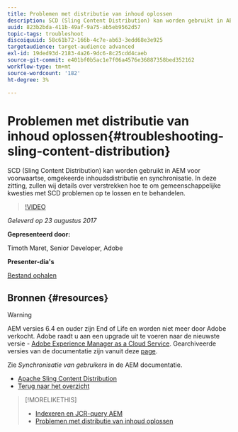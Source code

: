 ```yaml
---
title: Problemen met distributie van inhoud oplossen
description: SCD (Sling Content Distribution) kan worden gebruikt in AEM voor voorwaartse, omgekeerde inhoudsdistributie en synchronisatie. In deze zitting, zullen wij details over verstrekken hoe te om gemeenschappelijke kwesties met SCD problemen op te lossen en te behandelen.
uuid: 823b2bda-411b-49af-9a75-ab5eb9562d57
topic-tags: troubleshoot
discoiquuid: 58c61b72-166b-4c7e-ab63-3edd68e3e925
targetaudience: target-audience advanced
exl-id: 19ded93d-2183-4a26-9dc6-8c25cdd4caeb
source-git-commit: e401bf0b5ac1e7f06a4576e36887358bed352162
workflow-type: tm+mt
source-wordcount: '182'
ht-degree: 3%

---
```


# Problemen met distributie van inhoud oplossen{#troubleshooting-sling-content-distribution}

SCD (Sling Content Distribution) kan worden gebruikt in AEM voor voorwaartse, omgekeerde inhoudsdistributie en synchronisatie. In deze zitting, zullen wij details over verstrekken hoe te om gemeenschappelijke kwesties met SCD problemen op te lossen en te behandelen.

>[!VIDEO](https://video.tv.adobe.com/v/19451/?quality=9)

*Geleverd op 23 augustus 2017*

**Gepresenteerd door:**

Timoth Maret, Senior Developer, Adobe

**Presenter-dia&#39;s**

[Bestand ophalen](assets/aem-gems-scd.pdf)

## Bronnen {#resources}

>[!WARNING]
>
>AEM versies 6.4 en ouder zijn End of Life en worden niet meer door Adobe verkocht.  Adobe raadt u aan een upgrade uit te voeren naar de nieuwste versie - [Adobe Experience Manager as a Cloud Service](https://experienceleague.adobe.com/docs/experience-manager-cloud-service.html).  Gearchiveerde versies van de documentatie zijn vanuit deze [page](https://experienceleague.adobe.com/docs/experience-manager-release-information/aem-release-updates/previous-updates/aem-previous-versions.html).
>
>Zie *Synchronisatie van gebruikers* in de AEM documentatie.

* [Apache Sling Content Distribution](https://sling.apache.org/documentation/bundles/content-distribution.html)
* [Terug naar het overzicht](https://helpx.adobe.com/experience-manager/kt/eseminars/gems/aem-index.html)

>[!MORELIKETHIS]
>
>* [Indexeren en JCR-query AEM](aem-indexing-jcr-query.md)
>* [Problemen met distributie van inhoud oplossen](aem-troubleshooting-sling.md)

